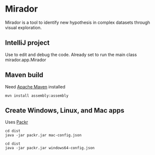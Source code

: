 # Mirador

Mirador is a tool to identify new hypothesis in complex datasets through visual exploration.

## IntelliJ project

Use to edit and debug the code. Already set to run the main class mirador.app.Mirador

## Maven build

Need [Apache Maven](http://maven.apache.org/) installed

```
mvn install assembly:assembly
```

## Create Windows, Linux, and Mac apps

Uses [Packr](https://github.com/libgdx/packr)

```
cd dist
java -jar packr.jar mac-config.json 
```

```
cd dist
java -jar packr.jar windows64-config.json 
```